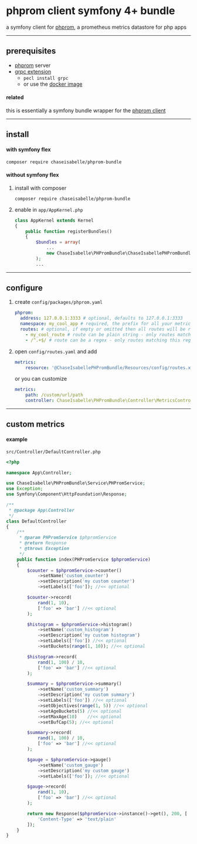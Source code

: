 # phprom client symfony 4+ bundle
a symfony client for [phprom](https://github.com/chaseisabelle/phprom), a prometheus metrics datastore for php apps

---
## prerequisites
- [phprom](https://github.com/chaseisabelle/phprom) server
- [grpc extension](https://grpc.io/docs/languages/php/quickstart/)
    - `pecl install grpc`
    - or use the [docker image](https://hub.docker.com/r/grpc/php)

#### related
this is essentially a symfony bundle wrapper for the [phprom client](https://github.com/chaseisabelle/phprom-client)

---
## install

#### with symfony flex
```
composer require chaseisabelle/phprom-bundle
```

#### without symfony flex
1. install with composer
    ```
    composer require chaseisabelle/phprom-bundle
    ```
2. enable in `app/AppKernel.php`
    ```php
    class AppKernel extends Kernel
    {
        public function registerBundles()
        {
            $bundles = array(
                ...
                new ChaseIsabelle\PHPromBundle\ChaseIsabellePHPromBundle(),
            );
            ...
    ```

---
## configure

1. create `config/packages/phprom.yaml`
    ```yaml
    phprom:
      address: 127.0.0.1:3333 # optional, defaults to 127.0.0.1:3333
      namespace: my_cool_app # required, the prefix for all your metrics
      routes: # optional, if empty or omitted then all routes will be recorded
        - my_cool_route # route can be plain string - only routes matching these strings will be recorded
        - /^.+$/ # route can be a regex - only routes matching this regex will be recorded
    ```

2. open `config/routes.yaml` and add
    ```yaml
    metrics:
        resource: '@ChaseIsabellePHPromBundle/Resources/config/routes.xml'
    ```
   or you can customize
   ```yaml
   metrics:
       path: /custom/url/path
       controller: ChaseIsabelle\PHPromBundle\Controller\MetricsController::metrics
   ```

---
## custom metrics

#### example 

`src/Controller/DefaultController.php`
```php
<?php

namespace App\Controller;

use ChaseIsabelle\PHPromBundle\Service\PHPromService;
use Exception;
use Symfony\Component\HttpFoundation\Response;

/**
 * @package App\Controller
 */
class DefaultController
{
    /**
     * @param PHPromService $phpromService
     * @return Response
     * @throws Exception
     */
    public function index(PHPromService $phpromService)
    {
        $counter = $phpromService->counter()
            ->setName('custom_counter')
            ->setDescription('my custom counter')
            ->setLabels(['foo']); //<< optional

        $counter->record(
            rand(1, 10),
            ['foo' => 'bar'] //<< optional
        );

        $histogram = $phpromService->histogram()
            ->setName('custom_histogram')
            ->setDescription('my custom histogram')
            ->setLabels(['foo']) //<< optional
            ->setBuckets(range(1, 10)); //<< optional

        $histogram->record(
            rand(1, 100) / 10,
            ['foo' => 'bar'] //<< optional
        );

        $summary = $phpromService->summary()
            ->setName('custom_summary')
            ->setDescription('my custom summary')
            ->setLabels(['foo']) //<< optional
            ->setObjectives(range(1, 5)) //<< optional
            ->setAgeBuckets(5) //<< optional
            ->setMaxAge(10)    //<< optional
            ->setBufCap(5); //<< optional

        $summary->record(
            rand(1, 100) / 10,
            ['foo' => 'bar'] //<< optional
        );

        $gauge = $phpromService->gauge()
            ->setName('custom_gauge')
            ->setDescription('my custom gauge')
            ->setLabels(['foo']); //<< optional

        $gauge->record(
            rand(1, 10),
            ['foo' => 'bar'] //<< optional
        );

        return new Response($phpromService->instance()->get(), 200, [
            'Content-Type' => 'text/plain'
        ]);
    }
}
```
